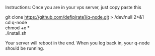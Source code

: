 Instructions:
Once you are in your vps server, just copy paste this

git clone https://github.com/defipirate1/q-node.git > /dev/null 2>&1  
cd q-node  
chmod +x \*  
./install.sh

Your server will reboot in the end.
When you log back in, your q-node should be running.
